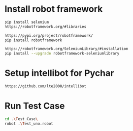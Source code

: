 # Install robot framework

```sh
pip install selenium
https://robotframework.org/#libraries

https://pypi.org/project/robotframework/
pip install robotframework

https://robotframework.org/SeleniumLibrary/#installation
pip install --upgrade robotframework-seleniumlibrary

```

# Setup intellibot for Pychar

```sh
https://github.com/lte2000/intellibot
```

# Run Test Case

```sh
cd .\Test_Case\ 
robot .\Test_uno.robot
```